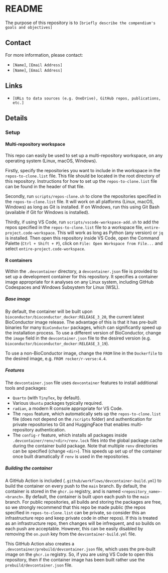 # README

The purpose of this repository is to
`[briefly describe the compendium's goals and objectives]`

## Contact

For more information, please contact:
- `[Name]`, `[Email Address]`
- `[Name]`, `[Email Address]`

## Links

- `[URLs to data sources (e.g. OneDrive), GitHub repos, publications, etc.]`

## Details

### Setup

#### Multi-repository workspace

This repo can easily be used to set up a multi-repository workspace, on any operating system (Linux, macOS, Windows).

Firstly, specify the repositories you want to include in the workspace in the `repos-to-clone.list` file.
This file should be located in the root directory of this repository.
Instructions for how to set up the `repos-to-clone.list` file can be found in the header of that file.

Secondly, run `scripts/repos-clone.sh` to clone the repositories specified in the `repos-to-clone.list` file.
It will work on all platforms (Linux, macOS, Windows) as long as Git is installed.
If on Windows, run this using Git Bash (available if Git for Windows is installed).

Thirdly, if using VS Code, run `scripts/vscode-workspace-add.sh` to add the repos specified in the `repos-to-clone.list` file to a workspace file, `entire-project.code-workspace`.
This will work as long as Python (any version) or `jq` is installed.
Then open this repository inside VS Code, open the Command Palette (`Ctrl + Shift + P`), click on `File: Open Workspace from File...` and select `entire-project.code-workspace`.

#### R containers

Within the `.devcontainer` directory, a `devcontainer.json` file is provided to set up a development container for this repository.
It specifies a container image appropriate for `R` analyses on any Linux system, including GitHub Codespaces and Windows Subsystem for Linux (WSL).

##### Base image

By default, the container will be built upon `bioconductor/bioconductor_docker:RELEASE_3_20`, the current latest BioConductor image release.
The advantage of this is that it has pre-built binaries for many `BioConductor` packages, which can significantly speed up the installation process.
To use a different version of BioConductor, change the `image` field in the `devcontainer.json` file to the desired version (e.g. `bioconductor/bioconductor_docker:RELEASE_3_19`).

To use a non-BioConductor image, change the `FROM` line in the `Dockerfile` to the desired image, e.g. `FROM rocker/r-verse:4.4`.

##### Features

The `devcontainer.json` file uses `devcontainer` features to install additional tools and packages:

- `Quarto` (with `TinyTex`, by default).
- Various `Ubuntu` packages typically required.
- `radian`, a modern R console appropriate for VS Code.
- The `repos` feature, which automatically sets up the `repos-to-clone.list` file (does not depend on the `/scripts` folder) and authentication for private repositories to Git and HuggingFace that enables multi-repository authentication.
- The `config-r` feature, which installs all packages inside `.devcontainer/renv/<dir>/renv.lock` files into the global package cache during the container build package. Note that multiple `renv` directories can be specified (change `<dir>`). This speeds up set up of the container once built dramatically if `renv` is used in the repositories.

##### Building the container

A GitHub Action is included (`.github/workflows/devcontainer-build.yml`) to build the container on every push to the `main` branch.
By default, the container is stored in the `ghcr.io` registry, and is named `<repository_name>-<branch>`.
By default, the container is built upon each push to the `main` branch.
For public repositories, all builds and storing the packages are free, so we strongly recommend that this repo be made public (the repos specified in `repos-to-clone.list` can be private, so consider this an infrastructure repo and keep private code in other repos).
If this is treated as an infrastructure repo, then changes will be infrequent, and so builds on each push are acceptable.
However, this can be easily disabled by removing the `on.push` key from the `devcontainer-build.yml` file.

This GitHub Action also creates a `.devcontainer/prebuild/devcontainer.json` file, which uses the pre-built image on the `ghcr.io` registry.
So, if you are using VS Code to open this repository, then if the container image has been built rather use the `prebuild/devcontainer.json` file.
